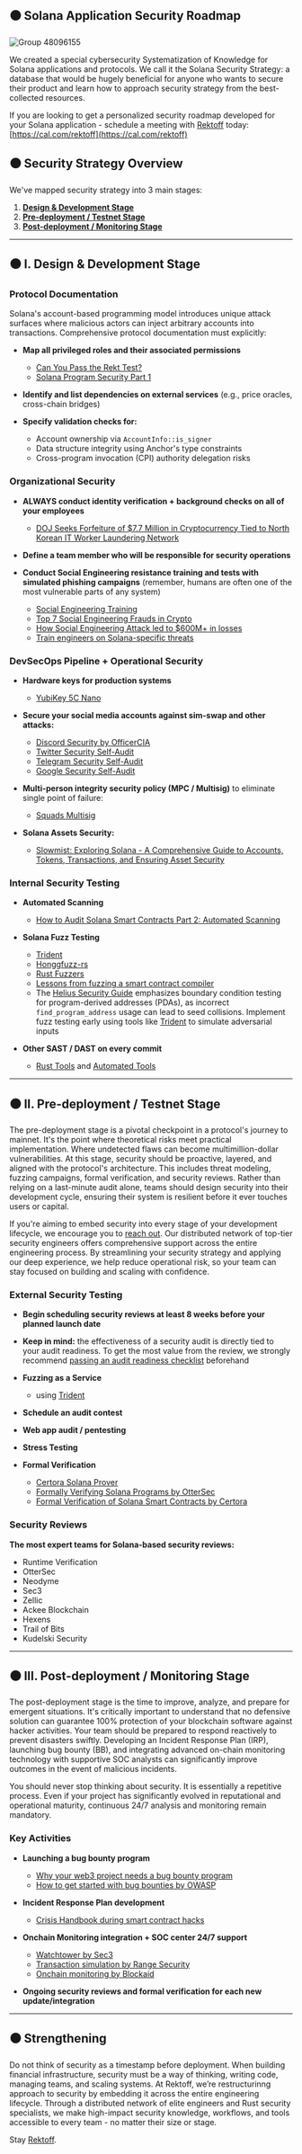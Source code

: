 ## ⚫️ Solana Application Security Roadmap

![Group 48096155](https://github.com/Rektoff/Security-SoK-for-Solana-blockchain-/assets/144442822/cb98a230-3f65-4173-9b7c-eba843cb567b)


We created a special cybersecurity Systematization of Knowledge for Solana applications and protocols. We call it the Solana Security Strategy: a database that would be hugely beneficial for anyone who wants to secure their product and learn how to approach security strategy from the best-collected resources.

If you are looking to get a personalized security roadmap developed for your Solana application - schedule a meeting with [Rektoff](https://www.rektoff.xyz/) today: [https://cal.com/rektoff](https://cal.com/rektoff)

## ⚫️ Security Strategy Overview

We've mapped security strategy into 3 main stages:

1. [**Design & Development Stage**](#-i-design--development-stage)
2. [**Pre-deployment / Testnet Stage**](#-ii-pre-deployment--testnet-stage)
3. [**Post-deployment / Monitoring Stage**](#-iii-post-deployment--monitoring-stage)

---

## ⚫️ I. Design & Development Stage

### Protocol Documentation

Solana's account-based programming model introduces unique attack surfaces where malicious actors can inject arbitrary accounts into transactions. Comprehensive protocol documentation must explicitly:

- **Map all privileged roles and their associated permissions**
  - [Can You Pass the Rekt Test?](https://blog.trailofbits.com/2023/08/14/can-you-pass-the-rekt-test/)
  - [Solana Program Security Part 1](https://research.kudelskisecurity.com/2021/09/15/solana-program-security-part1/)

- **Identify and list dependencies on external services** (e.g., price oracles, cross-chain bridges)

- **Specify validation checks for:**
  - Account ownership via `AccountInfo::is_signer`
  - Data structure integrity using Anchor's type constraints
  - Cross-program invocation (CPI) authority delegation risks

### Organizational Security

- **ALWAYS conduct identity verification + background checks on all of your employees**
  - [DOJ Seeks Forfeiture of $7.7 Million in Cryptocurrency Tied to North Korean IT Worker Laundering Network](https://www.trmlabs.com/resources/blog/doj-seeks-forfeiture-of-7-7-million-in-cryptocurrency-tied-to-north-korean-it-worker-laundering-network)

- **Define a team member who will be responsible for security operations**

- **Conduct Social Engineering resistance training and tests with simulated phishing campaigns** (remember, humans are often one of the most vulnerable parts of any system)
  - [Social Engineering Training](https://hoxhunt.com/blog/social-engineering-training)
  - [Top 7 Social Engineering Frauds in Crypto](https://hacken.io/discover/top-7-social-engineering-frauds-in-crypto/)
  - [How Social Engineering Attack led to $600M+ in losses](https://rekt.news/big-phish)
  - [Train engineers on Solana-specific threats](https://ackee.xyz/solana-auditors-bootcamp)

### DevSecOps Pipeline + Operational Security

- **Hardware keys for production systems**
  - [YubiKey 5C Nano](https://www.yubico.com/ca/product/yubikey-5-series/yubikey-5c-nano/)

- **Secure your social media accounts against sim-swap and other attacks:**
  - [Discord Security by OfficerCIA](https://officercia.mirror.xyz/x4nGX6YwhhmHj8TaQ53kBR5b5M1Ei_Y9_l1Vpext-Hk)
  - [Twitter Security Self-Audit](https://securityalliance.notion.site/Twitter-Security-Self-Audit-8fdb80d93a144dbab0f0cc4ff59c2131)
  - [Telegram Security Self-Audit](https://securityalliance.notion.site/Telegram-Security-Self-Audit-863507aa2ea84360be8e6f30c61e6b0d)
  - [Google Security Self-Audit](https://securityalliance.notion.site/Google-Security-Self-Audit-6718ff76812f4be5a0e62141c66fa5ec)

- **Multi-person integrity security policy (MPC / Multisig)** to eliminate single point of failure:
  - [Squads Multisig](https://squads.xyz/squads-multisig)

- **Solana Assets Security:**
  - [Slowmist: Exploring Solana - A Comprehensive Guide to Accounts, Tokens, Transactions, and Ensuring Asset Security](https://defihacklabs.substack.com/p/exploring-solana-a-comprehensive)

### Internal Security Testing

- **Automated Scanning**
  - [How to Audit Solana Smart Contracts Part 2: Automated Scanning](https://www.sec3.dev/blog/how-to-audit-solana-smart-contracts-part-2-automated-scanning)

- **Solana Fuzz Testing**
  - [Trident](https://github.com/Ackee-Blockchain/trident)
  - [Honggfuzz-rs](https://github.com/rust-fuzz/honggfuzz-rs#how-to-use-this-crate)
  - [Rust Fuzzers](https://docs.ziion.org/discover-the-tools/rust-fuzzers)
  - [Lessons from fuzzing a smart contract compiler](https://www.youtube.com/watch?v=8E7XOHQiRPE)
  - The [Helius Security Guide](https://www.helius.dev/blog/a-hitchhikers-guide-to-solana-program-security) emphasizes boundary condition testing for program-derived addresses (PDAs), as incorrect `find_program_address` usage can lead to seed collisions. Implement fuzz testing early using tools like [Trident](https://github.com/Ackee-Blockchain/trident) to simulate adversarial inputs

- **Other SAST / DAST on every commit**
  - [Rust Tools](https://docs.ziion.org/discover-the-tools/rust-tools) and [Automated Tools](https://docs.ziion.org/discover-the-tools/rust-automated-tools)

---

## ⚫️ II. Pre-deployment / Testnet Stage

The pre-deployment stage is a pivotal checkpoint in a protocol's journey to mainnet. It's the point where theoretical risks meet practical implementation. Where undetected flaws can become multimillion-dollar vulnerabilities. At this stage, security should be proactive, layered, and aligned with the protocol's architecture. This includes threat modeling, fuzzing campaigns, formal verification, and security reviews. Rather than relying on a last-minute audit alone, teams should design security into their development cycle, ensuring their system is resilient before it ever touches users or capital.

If you're aiming to embed security into every stage of your development lifecycle, we encourage you to [reach out](https://cal.com/rektoff). Our distributed network of top-tier security engineers offers comprehensive support across the entire engineering process. By streamlining your security strategy and applying our deep experience, we help reduce operational risk, so your team can stay focused on building and scaling with confidence.

### External Security Testing

- **Begin scheduling security reviews at least 8 weeks before your planned launch date**

- **Keep in mind:** the effectiveness of a security audit is directly tied to your audit readiness. To get the most value from the review, we strongly recommend [passing an audit readiness checklist](https://amp.runtimeverification.com/readiness-guide) beforehand

- **Fuzzing as a Service**
  - using [Trident](https://github.com/Ackee-Blockchain/trident) 

- **Schedule an audit contest**

- **Web app audit / pentesting**

- **Stress Testing**

- **Formal Verification**
  - [Certora Solana Prover](https://docs.certora.com/en/latest/docs/solana/index.html)
  - [Formally Verifying Solana Programs by OtterSec](https://osec.io/blog/2023-01-26-formally-verifying-solana-programs)
  - [Formal Verification of Solana Smart Contracts by Certora](https://medium.com/certora/formal-verification-of-solana-smart-contracts-2e57b960f953)

### Security Reviews

**The most expert teams for Solana-based security reviews:**

- Runtime Verification
- OtterSec
- Neodyme
- Sec3
- Zellic
- Ackee Blockchain
- Hexens
- Trail of Bits
- Kudelski Security

---

## ⚫️ III. Post-deployment / Monitoring Stage

The post-deployment stage is the time to improve, analyze, and prepare for emergent situations. It's critically important to understand that no defensive solution can guarantee 100% protection of your blockchain software against hacker activities. Your team should be prepared to respond reactively to prevent disasters swiftly. Developing an Incident Response Plan (IRP), launching bug bounty (BB), and integrating advanced on-chain monitoring technology with supportive SOC analysts can significantly improve outcomes in the event of malicious incidents.

You should never stop thinking about security. It is essentially a repetitive process. Even if your project has significantly evolved in reputational and operational maturity, continuous 24/7 analysis and monitoring remain mandatory.

### Key Activities

- **Launching a bug bounty program**
  - [Why your web3 project needs a bug bounty program](https://consensys.io/diligence/blog/2023/06/why-your-web3-project-needs-a-bug-bounty-program/)
  - [How to get started with bug bounties by OWASP](https://owasp.org/www-chapter-czech-republic/slides/Getting_Started_with_Bug_Bounty.pdf)

- **Incident Response Plan development**
  - [Crisis Handbook during smart contract hacks](https://docs.google.com/document/d/1DaAiuGFkMEMMiIuvqhePL5aDFGHJ9Ya6D04rdaldqC0/edit#heading=h.mu60v0fbgnvg)

- **Onchain Monitoring integration + SOC center 24/7 support**
  - [Watchtower by Sec3](https://www.sec3.dev/watchtower)
  - [Transaction simulation by Range Security](https://www.range.org/transaction-security)
  - [Onchain monitoring by Blockaid](https://blockaid.io/platform)

- **Ongoing security reviews and formal verification for each new update/integration**

---

## ⚫️ Strengthening

Do not think of security as a timestamp before deployment. When building financial infrastructure, security must be a way of thinking, writing code, managing teams, and scaling systems.
At Rektoff, we’re restructurinng approach to security by embedding it across the entire engineering lifecycle. Through a distributed network of elite engineers and Rust security specialists, we make high-impact security knowledge, workflows, and tools accessible to every team - no matter their size or stage.

Stay [Rektoff](https://linktree.com).
